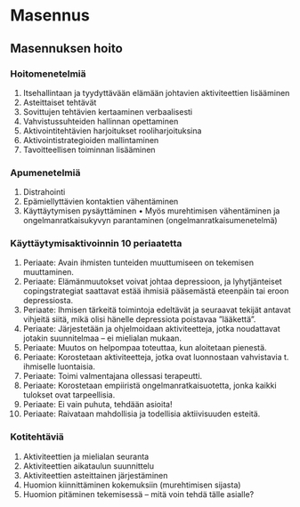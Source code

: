 # Masennus

## Masennuksen hoito

### Hoitomenetelmiä
1. Itsehallintaan ja tyydyttävään elämään johtavien aktiviteettien lisääminen
2. Asteittaiset tehtävät
3. Sovittujen tehtävien kertaaminen verbaalisesti
4. Vahvistussuhteiden hallinnan opettaminen
5. Aktivointitehtävien harjoitukset rooliharjoituksina
6. Aktivointistrategioiden mallintaminen
7. Tavoitteellisen toiminnan lisääminen

### Apumenetelmiä
1. Distrahointi
2. Epämiellyttävien kontaktien vähentäminen
3. Käyttäytymisen pysäyttäminen
	• Myös murehtimisen vähentäminen ja ongelmanratkaisukyvyn parantaminen (ongelmanratkaisumenetelmä)

### Käyttäytymisaktivoinnin 10 periaatetta
1. Periaate: Avain ihmisten tunteiden muuttumiseen on tekemisen muuttaminen.
2. Periaate: Elämänmuutokset voivat johtaa depressioon, ja lyhytjänteiset copingstrategiat saattavat estää ihmisiä pääsemästä eteenpäin tai eroon depressiosta.
3. Periaate: Ihmisen tärkeitä toimintoja edeltävät ja seuraavat tekijät antavat vihjeitä siitä, mikä olisi hänelle depressiota poistavaa ”lääkettä”.
4. Periaate: Järjestetään ja ohjelmoidaan aktiviteetteja, jotka noudattavat jotakin suunnitelmaa – ei mielialan mukaan.
5. Periaate: Muutos on helpompaa toteuttaa, kun aloitetaan pienestä.
6. Periaate: Korostetaan aktiviteetteja, jotka ovat luonnostaan vahvistavia t. ihmiselle luontaisia.
7. Periaate: Toimi valmentajana ollessasi terapeutti.
8. Periaate: Korostetaan empiiristä ongelmanratkaisuotetta, jonka kaikki tulokset ovat tarpeellisia.
9. Periaate: Ei vain puhuta, tehdään asioita!
10. Periaate: Raivataan mahdollisia ja todellisia aktiivisuuden esteitä.

### Kotitehtäviä
1. Aktiviteettien ja mielialan seuranta
2. Aktiviteettien aikataulun suunnittelu
3. Aktiviteettien asteittainen järjestäminen
4. Huomion kiinnittäminen kokemuksiin (murehtimisen sijasta)
5. Huomion pitäminen tekemisessä – mitä voin tehdä tälle asialle?
